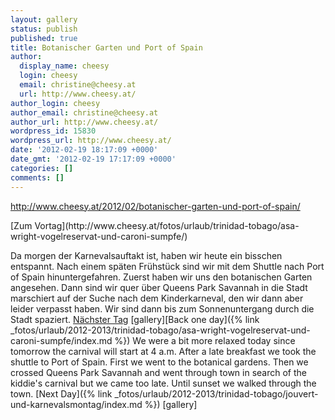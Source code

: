 ```yaml
---
layout: gallery
status: publish
published: true
title: Botanischer Garten und Port of Spain
author:
  display_name: cheesy
  login: cheesy
  email: christine@cheesy.at
  url: http://www.cheesy.at/
author_login: cheesy
author_email: christine@cheesy.at
author_url: http://www.cheesy.at/
wordpress_id: 15830
wordpress_url: http://www.cheesy.at/
date: '2012-02-19 18:17:09 +0000'
date_gmt: '2012-02-19 17:17:09 +0000'
categories: []
comments: []
---
```

http://www.cheesy.at/2012/02/botanischer-garten-und-port-of-spain/
<!--:de-->[Zum Vortag](http://www.cheesy.at/fotos/urlaub/trinidad-tobago/asa-wright-vogelreservat-und-caroni-sumpfe/)
Da morgen der Karnevalsauftakt ist, haben wir heute ein bisschen entspannt. Nach einem späten Frühstück sind wir mit dem Shuttle nach Port of Spain hinuntergefahren. Zuerst haben wir uns den botanischen Garten angesehen.
Dann sind wir quer über Queens Park Savannah in die Stadt marschiert auf der Suche nach dem Kinderkarneval, den wir dann aber leider verpasst haben. Wir sind dann bis zum Sonnenuntergang durch die Stadt spaziert.
[Nächster Tag](http://www.cheesy.at/fotos/urlaub/trinidad-tobago/jouvert-und-karnevalsmontag/)
[gallery]<!--:--><!--:en-->[Back one day]({% link _fotos/urlaub/2012-2013/trinidad-tobago/asa-wright-vogelreservat-und-caroni-sumpfe/index.md %})
We were a bit more relaxed today since tomorrow the carnival will start at 4 a.m. After a late breakfast we took the shuttle to Port of Spain. First we went to the botanical gardens.
Then we crossed Queens Park Savannah and went through town in search of the kiddie's carnival but we came too late. Until sunset we walked through the town.
[Next Day]({% link _fotos/urlaub/2012-2013/trinidad-tobago/jouvert-und-karnevalsmontag/index.md %})
[gallery]<!--:-->
